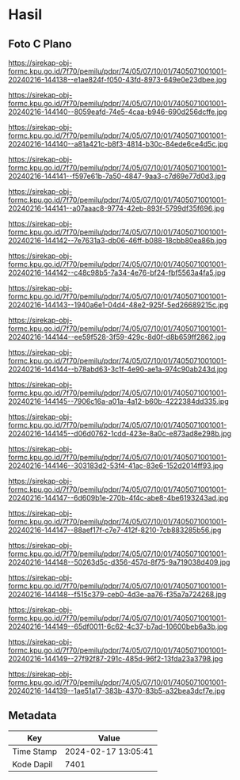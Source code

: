 # Hasil

## Foto C Plano

https://sirekap-obj-formc.kpu.go.id/7f70/pemilu/pdpr/74/05/07/10/01/7405071001001-20240216-144138--e1ae824f-f050-43fd-8973-649e0e23dbee.jpg

https://sirekap-obj-formc.kpu.go.id/7f70/pemilu/pdpr/74/05/07/10/01/7405071001001-20240216-144140--8059eafd-74e5-4caa-b946-690d256dcffe.jpg

https://sirekap-obj-formc.kpu.go.id/7f70/pemilu/pdpr/74/05/07/10/01/7405071001001-20240216-144140--a81a421c-b8f3-4814-b30c-84ede6ce4d5c.jpg

https://sirekap-obj-formc.kpu.go.id/7f70/pemilu/pdpr/74/05/07/10/01/7405071001001-20240216-144141--f597e61b-7a50-4847-9aa3-c7d69e77d0d3.jpg

https://sirekap-obj-formc.kpu.go.id/7f70/pemilu/pdpr/74/05/07/10/01/7405071001001-20240216-144141--a07aaac8-9774-42eb-893f-5799df35f696.jpg

https://sirekap-obj-formc.kpu.go.id/7f70/pemilu/pdpr/74/05/07/10/01/7405071001001-20240216-144142--7e7631a3-db06-46ff-b088-18cbb80ea86b.jpg

https://sirekap-obj-formc.kpu.go.id/7f70/pemilu/pdpr/74/05/07/10/01/7405071001001-20240216-144142--c48c98b5-7a34-4e76-bf24-fbf5563a4fa5.jpg

https://sirekap-obj-formc.kpu.go.id/7f70/pemilu/pdpr/74/05/07/10/01/7405071001001-20240216-144143--1940a6e1-04d4-48e2-925f-5ed26689215c.jpg

https://sirekap-obj-formc.kpu.go.id/7f70/pemilu/pdpr/74/05/07/10/01/7405071001001-20240216-144144--ee59f528-3f59-429c-8d0f-d8b659ff2862.jpg

https://sirekap-obj-formc.kpu.go.id/7f70/pemilu/pdpr/74/05/07/10/01/7405071001001-20240216-144144--b78abd63-3c1f-4e90-ae1a-974c90ab243d.jpg

https://sirekap-obj-formc.kpu.go.id/7f70/pemilu/pdpr/74/05/07/10/01/7405071001001-20240216-144145--7906c16a-a01a-4a12-b60b-4222384dd335.jpg

https://sirekap-obj-formc.kpu.go.id/7f70/pemilu/pdpr/74/05/07/10/01/7405071001001-20240216-144145--d06d0762-1cdd-423e-8a0c-e873ad8e298b.jpg

https://sirekap-obj-formc.kpu.go.id/7f70/pemilu/pdpr/74/05/07/10/01/7405071001001-20240216-144146--303183d2-53f4-41ac-83e6-152d2014ff93.jpg

https://sirekap-obj-formc.kpu.go.id/7f70/pemilu/pdpr/74/05/07/10/01/7405071001001-20240216-144147--6d609b1e-270b-4f4c-abe8-4be6193243ad.jpg

https://sirekap-obj-formc.kpu.go.id/7f70/pemilu/pdpr/74/05/07/10/01/7405071001001-20240216-144147--88aef17f-c7e7-412f-8210-7cb883285b56.jpg

https://sirekap-obj-formc.kpu.go.id/7f70/pemilu/pdpr/74/05/07/10/01/7405071001001-20240216-144148--50263d5c-d356-457d-8f75-9a719038d409.jpg

https://sirekap-obj-formc.kpu.go.id/7f70/pemilu/pdpr/74/05/07/10/01/7405071001001-20240216-144148--f515c379-ceb0-4d3e-aa76-f35a7a724268.jpg

https://sirekap-obj-formc.kpu.go.id/7f70/pemilu/pdpr/74/05/07/10/01/7405071001001-20240216-144149--65df0011-6c62-4c37-b7ad-10600beb6a3b.jpg

https://sirekap-obj-formc.kpu.go.id/7f70/pemilu/pdpr/74/05/07/10/01/7405071001001-20240216-144149--27f92f87-291c-485d-96f2-13fda23a3798.jpg

https://sirekap-obj-formc.kpu.go.id/7f70/pemilu/pdpr/74/05/07/10/01/7405071001001-20240216-144139--1ae51a17-383b-4370-83b5-a32bea3dcf7e.jpg


## Metadata

| Key        | Value               |
| ---------- | ------------------- |
| Time Stamp | 2024-02-17 13:05:41 |
| Kode Dapil | 7401                |



